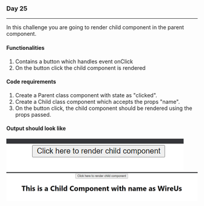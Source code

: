 ### Day 25
---
In this challenge you are going to render child component in the parent component.

#### Functionalities 
1. Contains a button which handles event onClick
2. On the button click the child component is rendered


#### Code requirements
1. Create a Parent class component with state as "clicked".  
2. Create a Child class component which accepts the props "name".
4. On the button click, the child component should be rendered using the props passed.

#### Output should look like
![](BeforeClick.png)
![](AfterClick.png)